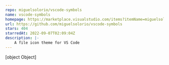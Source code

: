 ```yaml
---
repo: miguelsolorio/vscode-symbols
name: vscode-symbols
homepage: https://marketplace.visualstudio.com/items?itemName=miguelsolorio.symbols
url: https://github.com/miguelsolorio/vscode-symbols
stars: 404
starredAt: 2022-09-07T02:09:04Z
description: |-
    A file icon theme for VS Code
---
```


[object Object]
